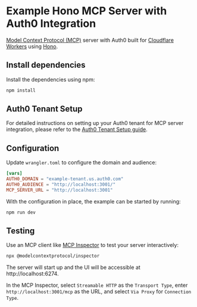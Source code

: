 # Example Hono MCP Server with Auth0 Integration

[Model Context Protocol (MCP)](https://modelcontextprotocol.io/docs) server with Auth0 built for [Cloudflare Workers](https://developers.cloudflare.com/workers/) using [Hono](https://hono.dev/).

## Install dependencies

Install the dependencies using npm:

```bash
npm install
```

## Auth0 Tenant Setup

For detailed instructions on setting up your Auth0 tenant for MCP server integration, please refer to the [Auth0 Tenant Setup guide](https://github.com/auth0-samples/auth0-ai-samples/tree/main/auth-for-mcp/fastmcp-mcp-js/README.md#auth0-tenant-setup).

## Configuration

Update `wrangler.toml` to configure the domain and audience:

```toml
[vars]
AUTH0_DOMAIN = "example-tenant.us.auth0.com"
AUTH0_AUDIENCE = "http://localhost:3001/"
MCP_SERVER_URL = "http://localhost:3001"
```

With the configuration in place, the example can be started by running:

```bash
npm run dev
```

## Testing

Use an MCP client like [MCP Inspector](https://github.com/modelcontextprotocol/inspector) to test your server interactively:

```bash
npx @modelcontextprotocol/inspector
```

The server will start up and the UI will be accessible at http://localhost:6274.

In the MCP Inspector, select `Streamable HTTP` as the `Transport Type`, enter `http://localhost:3001/mcp` as the URL, and select `Via Proxy` for `Connection Type`.